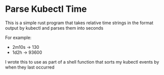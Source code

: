 # Parse Kubectl Time

This is a simple rust program that takes relative time strings in the format output by kubectl and parses them into seconds

For example:

- 2m10s -> 130
- 1d2h  -> 93600

I wrote this to use as part of a shell function that sorts my kubectl events by when they last occurred
